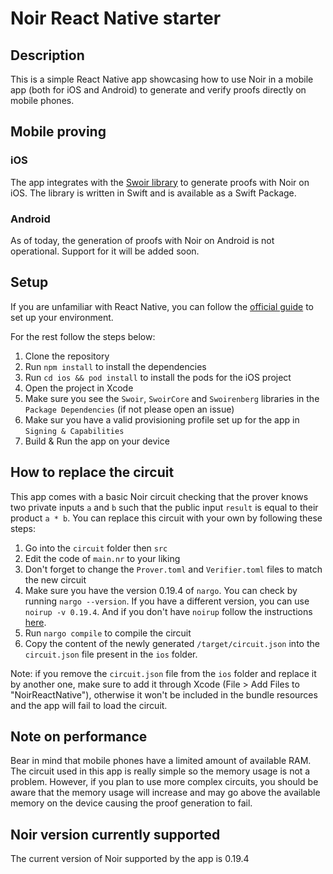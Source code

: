 # Noir React Native starter

## Description

This is a simple React Native app showcasing how to use Noir in a mobile app (both for iOS and Android) to generate and verify proofs directly on mobile phones.

## Mobile proving

### iOS

The app integrates with the [Swoir library](https://github.com/Swoir/Swoir) to generate proofs with Noir on iOS. The library is written in Swift and is available as a Swift Package.

### Android

As of today, the generation of proofs with Noir on Android is not operational. Support for it will be added soon.

## Setup

If you are unfamiliar with React Native, you can follow the [official guide](https://reactnative.dev/docs/environment-setup) to set up your environment.

For the rest follow the steps below:

1. Clone the repository
2. Run `npm install` to install the dependencies
3. Run `cd ios && pod install` to install the pods for the iOS project
4. Open the project in Xcode
5. Make sure you see the `Swoir`, `SwoirCore` and `Swoirenberg` libraries in the `Package Dependencies` (if not please open an issue)
6. Make sur you have a valid provisioning profile set up for the app in `Signing & Capabilities`
7. Build & Run the app on your device

## How to replace the circuit

This app comes with a basic Noir circuit checking that the prover knows two private inputs `a` and `b` such that the public input `result` is equal to their product `a * b`. You can replace this circuit with your own by following these steps:

1. Go into the `circuit` folder then `src`
2. Edit the code of `main.nr` to your liking
3. Don't forget to change the `Prover.toml` and `Verifier.toml` files to match the new circuit
4. Make sure you have the version 0.19.4 of `nargo`. You can check by running `nargo --version`. If you have a different version, you can use `noirup -v 0.19.4`. And if you don't have `noirup` follow the instructions [here](https://noir-lang.org/docs/getting_started/installation/).
5. Run `nargo compile` to compile the circuit
6. Copy the content of the newly generated `/target/circuit.json` into the `circuit.json` file present in the `ios` folder.

Note: if you remove the `circuit.json` file from the `ios` folder and replace it by another one, make sure to add it through Xcode (File > Add Files to "NoirReactNative"), otherwise it won't be included in the bundle resources and the app will fail to load the circuit.

## Note on performance

Bear in mind that mobile phones have a limited amount of available RAM. The circuit used in this app is really simple so the memory usage is not a problem. However, if you plan to use more complex circuits, you should be aware that the memory usage will increase and may go above the available memory on the device causing the proof generation to fail.

## Noir version currently supported

The current version of Noir supported by the app is 0.19.4
